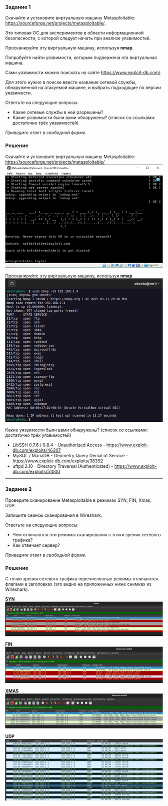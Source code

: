 ### Задание 1

Скачайте и установите виртуальную машину Metasploitable: https://sourceforge.net/projects/metasploitable/.

Это типовая ОС для экспериментов в области информационной безопасности, с которой следует начать при анализе уязвимостей.

Просканируйте эту виртуальную машину, используя **nmap**.

Попробуйте найти уязвимости, которым подвержена эта виртуальная машина.

Сами уязвимости можно поискать на сайте https://www.exploit-db.com/.

Для этого нужно в поиске ввести название сетевой службы, обнаруженной на атакуемой машине, и выбрать подходящие по версии уязвимости.

Ответьте на следующие вопросы:

- Какие сетевые службы в ней разрешены?
- Какие уязвимости были вами обнаружены? (список со ссылками: достаточно трёх уязвимостей)
  
*Приведите ответ в свободной форме.*  

### Решение

Скачайте и установите виртуальную машину Metasploitable: https://sourceforge.net/projects/metasploitable/  
![alt text](https://github.com/masterchoo495/13-01/blob/main/001.png)  

Просканируйте эту виртуальную машину, используя **nmap**  
![alt text](https://github.com/masterchoo495/13-01/blob/main/002.png)  

Какие уязвимости были вами обнаружены? (список со ссылками: достаточно трёх уязвимостей)
- LibSSH 0.7.6 / 0.8.4 - Unauthorized Access - https://www.exploit-db.com/exploits/46307
- MySQL / MariaDB - Geometry Query Denial of Service - https://www.exploit-db.com/exploits/38392
- uftpd 2.10 - Directory Traversal (Authenticated) - https://www.exploit-db.com/exploits/51000

---

### Задание 2

Проведите сканирование Metasploitable в режимах SYN, FIN, Xmas, UDP.

Запишите сеансы сканирования в Wireshark.

Ответьте на следующие вопросы:

- Чем отличаются эти режимы сканирования с точки зрения сетевого трафика?
- Как отвечает сервер?

*Приведите ответ в свободной форме.*

### Решение

С точки зрения сетевого трафика перечисленные режимы отличаются флагами в заголовках (это видно на приложенных ниже снимках из Wireshark).

**SYN**
![alt text](https://github.com/masterchoo495/13-01/blob/main/syn2.png)  

**FIN**
![alt text](https://github.com/masterchoo495/13-01/blob/main/fin2.png)  

**XMAS**
![alt text](https://github.com/masterchoo495/13-01/blob/main/xmas2.png)  

**UDP**
![alt text](https://github.com/masterchoo495/13-01/blob/main/udp.png)  
